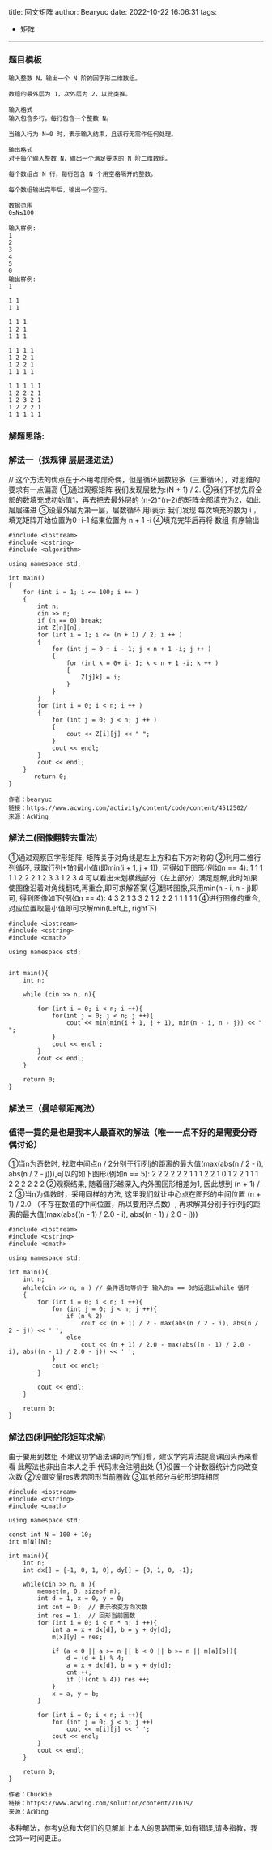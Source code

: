 title: 回文矩阵
author: Bearyuc
date: 2022-10-22 16:06:31
tags: 
- 矩阵
---
### 题目模板
```
输入整数 N，输出一个 N 阶的回字形二维数组。

数组的最外层为 1，次外层为 2，以此类推。

输入格式
输入包含多行，每行包含一个整数 N。

当输入行为 N=0 时，表示输入结束，且该行无需作任何处理。

输出格式
对于每个输入整数 N，输出一个满足要求的 N 阶二维数组。

每个数组占 N 行，每行包含 N 个用空格隔开的整数。

每个数组输出完毕后，输出一个空行。

数据范围
0≤N≤100

输入样例:
1
2
3
4
5
0
输出样例:
1

1 1
1 1

1 1 1
1 2 1
1 1 1

1 1 1 1
1 2 2 1
1 2 2 1
1 1 1 1

1 1 1 1 1
1 2 2 2 1
1 2 3 2 1
1 2 2 2 1
1 1 1 1 1

```

### 解题思路:
### 解法一（找规律 层层递进法）
// 这个方法的优点在于不用考虑奇偶，但是循环层数较多（三重循环），对思维的要求有一点偏高
①通过观察矩阵 我们发现层数为:(N + 1) / 2.
②我们不妨先将全部的数填充成初始值1，再去把去最外层的 (n-2)*(n-2)的矩阵全部填充为2，如此层层递进
③设最外层为第一层，层数循环 用i表示 我们发现 每次填充的数为 i ，填充矩阵开始位置为0+i-1 结束位置为 n + 1 -i
④填充完毕后再将 数组 有序输出 
```
#include <iostream>
#include <cstring>
#include <algorithm>

using namespace std;

int main()
{
    for (int i = 1; i <= 100; i ++ )
    {
        int n;
        cin >> n;
        if (n == 0) break;
        int Z[n][n];
        for (int i = 1; i <= (n + 1) / 2; i ++ )
        {
            for (int j = 0 + i - 1; j < n + 1 -i; j ++ )
            {
                for (int k = 0+ i- 1; k < n + 1 -i; k ++ )
                {
                    Z[j]k] = i;
                }
            }
        }
        for (int i = 0; i < n; i ++ )
        {
            for (int j = 0; j < n; j ++ )
            {
                cout << Z[i][j] << " ";
            }
            cout << endl;
        }
        cout << endl;
    }
       return 0;
}

作者：bearyuc
链接：https://www.acwing.com/activity/content/code/content/4512502/
来源：AcWing
```
### 解法二(图像翻转去重法)
①通过观察回字形矩阵, 矩阵关于对角线是左上方和右下方对称的
②利用二维行列循环, 获取行列+1的最小值(即min(i + 1, j + 1)), 可得如下图形(例如n == 4):
1 1 1 1
1 2 2 2
1 2 3 3
1 2 3 4
可以看出未划横线部分（左上部分）满足题解,此时如果使图像沿着对角线翻转,再重合,即可求解答案
③翻转图像,采用min(n - i, n - j)即可, 得到图像如下(例如n == 4):
4 3 2 1
3 3 2 1
2 2 2 1
1 1 1 1
④进行图像的重合, 对应位置取最小值即可求解min(Left上, right下)
```
#include <iostream>
#include <cstring>
#include <cmath>

using namespace std;


int main(){
    int n;

    while (cin >> n, n){

        for (int i = 0; i < n; i ++){
            for(int j = 0; j < n; j ++){
                cout << min(min(i + 1, j + 1), min(n - i, n - j)) << " ";
            }
            cout << endl ;
        }
        cout << endl;
    }

    return 0;
}
```
### 解法三（曼哈顿距离法）
### 值得一提的是也是我本人最喜欢的解法（唯一一点不好的是需要分奇偶讨论）
①当n为奇数时, 找取中间点n / 2分别于行i列j的距离的最大值(max(abs(n / 2 - i), abs(n / 2 - j))),可以的如下图形(例如n == 5):
2 2 2 2 2
2 1 1 1 2
2 1 0 1 2
2 1 1 1 2
2 2 2 2 2
②观察结果, 随着回形越深入,内外围回形相差为1, 因此想到 (n + 1) / 2
③当n为偶数时，采用同样的方法, 这里我们就让中心点在图形的中间位置 (n + 1) / 2.0 （不存在数值的中间位置，所以要用浮点数）, 再求解其分别于行i列j的距离的最大值(max(abs((n - 1) / 2.0 - i), abs((n - 1) / 2.0 - j)))
```
#include <iostream>
#include <cstring>
#include <cmath>

using namespace std;

int main(){
    int n;
    while(cin >> n, n ) // 条件语句等价于 输入的n == 0的话退出while 循环
    {
        for (int i = 0; i < n; i ++){
            for (int j = 0; j < n; j ++){
                if (n % 2) 
                    cout << (n + 1) / 2 - max(abs(n / 2 - i), abs(n / 2 - j)) << ' ';
                else
                    cout << (n + 1) / 2.0 - max(abs((n - 1) / 2.0 - i), abs((n - 1) / 2.0 - j)) << ' ';
            }
            cout << endl;
        }

        cout << endl;
    }

    return 0;
}
```
### 解法四(利用蛇形矩阵求解)
由于要用到数组 不建议初学语法课的同学们看，建议学完算法提高课回头再来看看
此解法也非出自本人之手 代码末会注明出处
①设置一个计数器统计方向改变次数
②设置变量res表示回形当前圈数
③其他部分与蛇形矩阵相同
```
#include <iostream>
#include <cstring>
#include <cmath>

using namespace std;

const int N = 100 + 10;
int m[N][N];

int main(){
    int n;
    int dx[] = {-1, 0, 1, 0}, dy[] = {0, 1, 0, -1};

    while(cin >> n, n ){
        memset(m, 0, sizeof m);
        int d = 1, x = 0, y = 0;
        int cnt = 0;  // 表示改变方向次数
        int res = 1;  // 回形当前圈数
        for (int i = 0; i < n * n; i ++){
            int a = x + dx[d], b = y + dy[d];
            m[x][y] = res;

            if (a < 0 || a >= n || b < 0 || b >= n || m[a][b]){
                d = (d + 1) % 4;
                a = x + dx[d], b = y + dy[d];
                cnt ++;
                if (!(cnt % 4)) res ++;
            }
            x = a, y = b;
        }

        for (int i = 0; i < n; i ++){
            for (int j = 0; j < n; j ++)
                cout << m[i][j] << ' ';
            cout << endl;
        }
        cout << endl;
    }

    return 0;
}

作者：Chuckie
链接：https://www.acwing.com/solution/content/71619/
来源：AcWing
```
多种解法，参考y总和大佬们的见解加上本人的思路而来,如有错误,请多指教，我会第一时间更正。